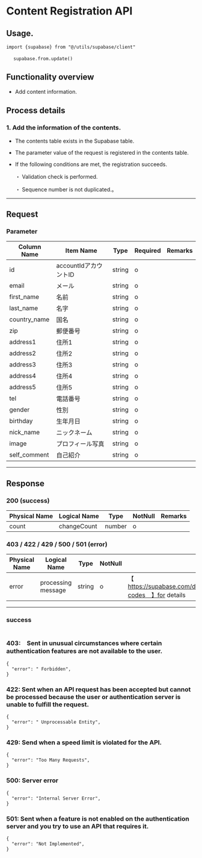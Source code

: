 # Content Registration API

## Usage.

```
import {supabase} from "@/utils/supabase/client"

　 supabase.from.update()
```

## Functionality overview

- Add content information.

## Process details

### 1. Add the information of the contents.

- The contents table exists in the Supabase table.
- The parameter value of the request is registered in the contents table.
- If the following conditions are met, the registration succeeds.

  ・ Validation check is performed.

  ・ Sequence number is not duplicated.。

---

## Request

### Parameter

| Column Name  | Item Name             | Type   | Required | Remarks |
| ------------ | --------------------- | ------ | -------- | ------- |
| id           | accountIdアカウントID | string | o        |         |
| email        | メール                | string | o        |         |
| first_name   | 名前                  | string | o        |         |
| last_name    | 名字                  | string | o        |         |
| country_name | 国名                  | string | o        |         |
| zip          | 郵便番号              | string | o        |         |
| address1     | 住所1                 | string | o        |         |
| address2     | 住所2                 | string | o        |         |
| address3     | 住所3                 | string | o        |         |
| address4     | 住所4                 | string | o        |         |
| address5     | 住所5                 | string | o        |         |
| tel          | 電話番号              | string | o        |         |
| gender       | 性別                  | string | o        |         |
| birthday     | 生年月日              | string | o        |         |
| nick_name    | ニックネーム          | string | o        |         |
| image        | プロフィール写真      | string | o        |         |
| self_comment | 自己紹介              | string | o        |         |

---

## Response

### 200 (success)

| Physical Name | Logical Name | Type   | NotNull | Remarks |
| ------------- | ------------ | ------ | ------- | ------- |
| count         | changeCount  | number | o       |         |

### 403 / 422 / 429 / 500 / 501 (error)

| Physical Name | Logical Name       | Type   | NotNull | Remarks                                                                        |
| ------------- | ------------------ | ------ | ------- | ------------------------------------------------------------------------------ |
| error         | processing message | string | o       | 【　https://supabase.com/docs/guides/auth/debugging/error-codes　】for details |

---

### success

```jsonc

```

### 403:　Sent in unusual circumstances where certain authentication features are not available to the user.

```jsonc
{
  "error": " Forbidden",
}
```

### 422: Sent when an API request has been accepted but cannot be processed because the user or authentication server is unable to fulfill the request.

```jsonc
{
  "error": " Unprocessable Entity",
}
```

### 429: Send when a speed limit is violated for the API.

```jsonc
{
  "error": "Too Many Requests",
}
```

### 500: Server error

```jsonc
{
  "error": "Internal Server Error",
}
```

### 501: Sent when a feature is not enabled on the authentication server and you try to use an API that requires it.

```jsonc
{
  "error": "Not Implemented",
}
```
